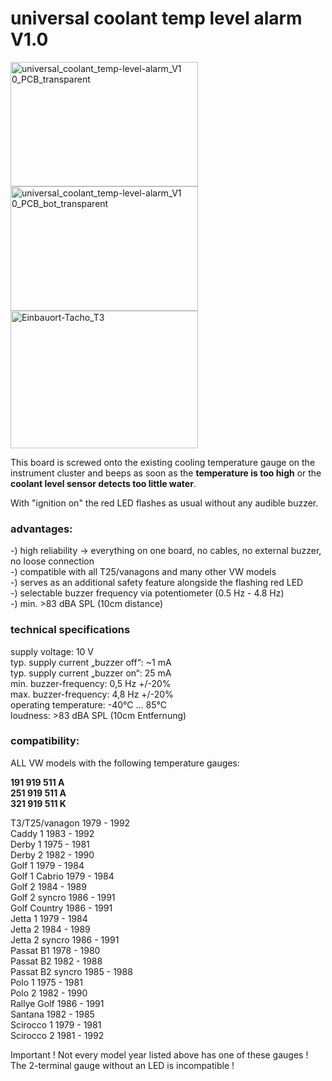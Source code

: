 # universal coolant temp level alarm V1.0

<img width="300" height="199" alt="universal_coolant_temp-level-alarm_V1 0_PCB_transparent" src="https://github.com/user-attachments/assets/d708d577-253d-436f-bdd1-1b101441ebc7" />
<img width="300" height="199" alt="universal_coolant_temp-level-alarm_V1 0_PCB_bot_transparent" src="https://github.com/user-attachments/assets/658f95db-acf7-4bce-a794-9d8946cb4a05" />
<img width="300" height="220" alt="Einbauort-Tacho_T3" src="https://github.com/user-attachments/assets/8dbceeb7-8955-472c-a38b-0bedd4804ffb" />

This board is screwed onto the existing cooling temperature gauge on the instrument cluster and beeps as soon as the **temperature is too high** or the **coolant level sensor detects too little water**.

With "ignition on" the red LED flashes as usual without any audible buzzer.

### advantages:

-) high reliability -> everything on one board, no cables, no external buzzer, no loose connection  
-) compatible with all T25/vanagons and many other VW models  
-) serves as an additional safety feature alongside the flashing red LED  
-) selectable buzzer frequency via potentiometer (0.5 Hz - 4.8 Hz)  
-) min. >83 dBA SPL (10cm distance)  

### technical specifications

supply voltage: 10 V  
typ. supply current „buzzer off“: ~1 mA  
typ. supply current „buzzer on“: 25 mA  
min. buzzer-frequency: 0,5 Hz +/-20%  
max. buzzer-frequency: 4,8 Hz +/-20%  
operating temperature: -40°C ... 85°C  
loudness: >83 dBA SPL (10cm Entfernung)  

### compatibility:
ALL VW models with the following temperature gauges:

**191 919 511 A**  
**251 919 511 A**  
**321 919 511 K**  

T3/T25/vanagon 1979 - 1992  
Caddy 1 1983 - 1992  
Derby 1 1975 - 1981  
Derby 2 1982 - 1990  
Golf 1 1979 - 1984  
Golf 1 Cabrio 1979 - 1984  
Golf 2 1984 - 1989  
Golf 2 syncro 1986 - 1991  
Golf Country 1986 - 1991  
Jetta 1 1979 - 1984  
Jetta 2 1984 - 1989  
Jetta 2 syncro 1986 - 1991  
Passat B1 1978 - 1980  
Passat B2 1982 - 1988  
Passat B2 syncro 1985 - 1988  
Polo 1 1975 - 1981  
Polo 2 1982 - 1990  
Rallye Golf 1986 - 1991  
Santana 1982 - 1985  
Scirocco 1 1979 - 1981  
Scirocco 2 1981 - 1992  

Important ! Not every model year listed above has one of these gauges ! The 2-terminal gauge without an LED is incompatible !
